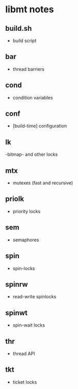 # libmt notes

## build.sh
- build script
## bar
- thread barriers
## cond
- condition variables
## conf
- [build-time] configuration
## lk
-bitmap- and other locks
## mtx
- mutexes (fast and recursive)
## priolk
- priority locks
## sem
- semaphores
## spin
- spin-locks
## spinrw
- read-write spinlocks
## spinwt
- spin-wait locks
## thr
- thread API
## tkt
- ticket locks

